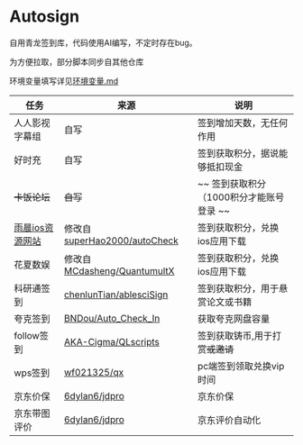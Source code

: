 # Autosign

自用青龙签到库，代码使用AI编写，不定时存在bug。

为方便拉取，部分脚本同步自其他仓库

环境变量填写详见[环境变量.md](https://github.com/Chikit-L/AutoSign/blob/main/%E7%8E%AF%E5%A2%83%E5%8F%98%E9%87%8F.md)


| **任务** | **来源** | **说明** |
| --- | --- | --- | 
| 人人影视字幕组 | 自写 | 签到增加天数，无任何作用
| 好时充 | 自写 | 签到获取积分，据说能够抵扣现金
| ~~卡饭论坛~~ | ~~自写~~ | ~~ 签到获取积分（1000积分才能账号登录 ~~ |
| [雨晨ios资源网站](https://yuchen.tonghuaios.com/) | 修改自[superHao2000/autoCheck](https://github.com/superHao2000/autoCheck) | 签到获取积分，兑换ios应用下载
| 花夏数娱 | 修改自[MCdasheng/QuantumultX](https://github.com/MCdasheng/QuantumultX) | 签到获取积分，兑换ios应用下载 |
| 科研通签到 | [chenlunTian/ablesciSign](https://github.com/chenlunTian/ablesciSign) | 签到获取积分，用于悬赏论文或书籍 |
| 夸克签到 | [BNDou/Auto\_Check\_In](https://github.com/BNDou/Auto_Check_In) | 获取夸克网盘容量 | 
| follow签到 | [AKA-Cigma/QLscripts](https://github.com/AKA-Cigma/QLscripts) | 签到获取铸币,用于打赏~~或邀请~~ |
| wps签到 | [wf021325/qx](https://github.com/wf021325/qx) | pc端签到领取兑换vip时间 | 
| 京东价保 | [6dylan6/jdpro](https://github.com/6dylan6/jdpro) | 京东价保 | 
| 京东带图评价 | [6dylan6/jdpro](https://github.com/6dylan6/jdpro) | 京东评价自动化 |

